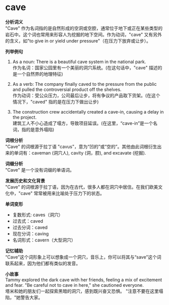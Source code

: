 # cave

**分析词义**  
"Cave" 作为名词指的是自然形成的空洞或空腔，通常位于地下或正在某些类型的岩石中。这个词也常用来形容人为挖掘的地下空间。作为动词，"cave" 又有另外的含义，如"to give in or yield under pressure"（在压力下放弃或让步）。

  

**列举例句**

  

1.  As a noun: There is a beautiful cave system in the national park.  
    作为名词：国家公园里有一个美丽的洞穴系统。(在这句话中，"cave" 描述的是一个自然界的地理特征)
    
      
    
2.  As a verb: The company finally caved to the pressure from the public and pulled the controversial product off the shelves.  
    作为动词：受公众压力，公司最后让步，将有争议的产品取下货架。(在这个情况下，"caved" 指的是在压力下做出让步)
    
      
    
3.  The construction crew accidentally created a cave-in, causing a delay in the project.  
    建筑工人不小心造成了塌方，导致项目延误。(在这里，“cave-in”是一个名词，指的是意外塌陷)
    
      
    

  

**词根分析**  
"Cave" 的词根源于拉丁语 "cavus"，意为“凹的”或“空的”。其他由此词根衍生出来的单词有：caveman (洞穴人), cavity (洞，腔), and excavate (挖掘).

  

**词缀分析**  
"Cave" 是一个没有词缀的单语词。

  

**发展历史和文化背景**  
"Cave" 的词根源于拉丁语，因为在古代，很多人都在洞穴中居住。在我们欧美文化中，"cave" 常常被用来比喻处于压力下的状态。

  

**单词变形**

  

*   复数形式: caves（洞穴）
*   过去式：caved
*   过去分词：caved
*   现在分词：caving
*   名词形式：cavern（大型洞穴）

  

**记忆辅助**  
“Cave”这个词形象上可以想象成一个洞穴，音乐上，你可以将其与“save”这个词联系起来，因为他们都有类似的发音。

  

**小故事**  
Tammy explored the dark cave with her friends, feeling a mix of excitement and fear. "Be careful not to cave in here," she cautioned everyone.  
塔米和她的朋友们一起探索黑暗的洞穴，感到既兴奋又恐惧。 "注意不要在这里塌陷，"她警告大家。
